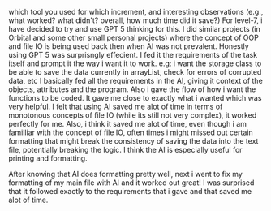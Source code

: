  which tool you used for which increment, and interesting observations (e.g., what worked? what didn't? overall, how much time did it save?)
 For level-7, i have decided to try and use GPT 5 thinking for this. I did similar projects (in Orbital and some other small personal projects) where the concept of OOP and file IO is being used back then when AI was not prevalent. Honestly using GPT 5 was surprisngly effecient. I fed it the requirements of the task itself and prompt it the way i want it to work. e.g: i want the storage class to be able to save the data currently in arrayList<Task>, check for errors of corrupted data, etc I basically fed all the requirements in the AI, giving it context of the objects, attributes and the program. Also i gave the flow of how i want the functions to be coded. It gave me close to exactly what i wanted which was very helpful. I felt that using AI saved me alot of time in terms of monotonous concepts of file IO (while its still not very complex), it worked perfectly for me. Also, i think it saved me alot of time, even though i am familliar with the concept of file IO, often times i might missed out certain formatting that might break the consistency of saving the data into the text file, potentially breaking the logic. I think the AI is especially useful for printing and formatting.  

After knowing that AI does formatting pretty well, next i went to fix my formatting of my main file with AI and it worked out great! I was surprised that it followed exactly to the requirements that i gave and that saved me alot of time. 